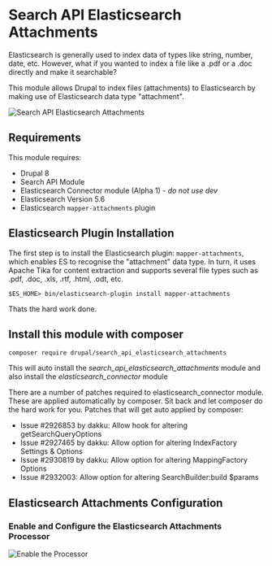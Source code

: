 # Search API Elasticsearch Attachments

Elasticsearch is generally used to index data of types like string, number, date, etc. However, what if you wanted to index a file like a .pdf or a .doc directly and make it searchable?

This module allows Drupal to index files (attachments) to Elasticsearch by making use of Elasticsearch data type "attachment".

![Search API Elasticsearch Attachments](https://www.drupal.org/files/search_api_elasticsearch_attachments.jpg)

## Requirements
This module requires:
* Drupal 8
* Search API Module
* Elasticsearch Connector module (Alpha 1) - _do not use dev_
* Elasticsearch Version 5.6
* Elasticsearch `mapper-attachments` plugin

## Elasticsearch Plugin Installation
The first step is to install the Elasticsearch plugin: `mapper-attachments`, which enables ES to recognise the "attachment" data type. In turn, it uses Apache Tika for content extraction and supports several file types such as .pdf, .doc, .xls, .rtf, .html, .odt, etc.

```
$ES_HOME> bin/elasticsearch-plugin install mapper-attachments
```
Thats the hard work done.

## Install this module with composer
```
composer require drupal/search_api_elasticsearch_attachments
```

This will auto install the *search_api_elasticsearch_attachments* module and also install the *elasticsearch_connector* module

There are a number of patches required to elasticsearch_connector module. These are applied automatically by composer. Sit back and let composer do the hard work for you. Patches that will get auto applied by composer:
* Issue #2926853 by dakku: Allow hook for altering getSearchQueryOptions
* Issue #2927465 by dakku: Allow option for altering IndexFactory Settings & Options
* Issue #2930819 by dakku: Allow option for altering MappingFactory Options
* Issue #2932003: Allow option for altering SearchBuilder:build $params

## Elasticsearch Attachments Configuration
### Enable and Configure the Elasticsearch Attachments Processor
![Enable the Processor](https://www.drupal.org/files/Screen_Shot_2017-12-19_at_11_39_06_pm.jpg)
